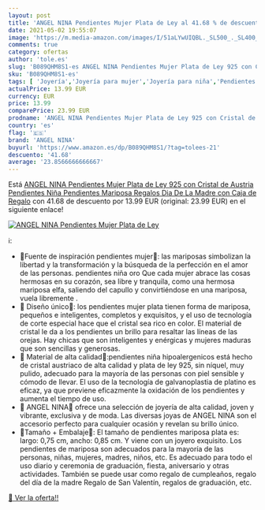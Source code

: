 ```yaml
---
layout: post
title: 'ANGEL NINA Pendientes Mujer Plata de Ley al 41.68 % de descuento'
date: 2021-05-02 19:55:07
image: 'https://m.media-amazon.com/images/I/51aLYwUIQBL._SL500_._SL400_.jpg'
comments: true
category: ofertas
author: 'tole.es'
slug: 'B089QHM8S1-es ANGEL NINA Pendientes Mujer Plata de Ley 925 con Cristal...'
sku: 'B089QHM8S1-es'
tags: [ 'Joyería','Joyería para mujer','Joyería para niña','Pendientes para mujer','Pendientes para niña','angel nina','de','ley','plata', ]
actualPrice: 13.99 EUR
currency: EUR
price: 13.99
comparePrice: 23.99 EUR
prodname: 'ANGEL NINA Pendientes Mujer Plata de Ley 925 con Cristal de Austria Pendientes Niña Pendientes Mariposa Regalos Dia De La Madre con Caja de Regalo'
country: 'es'
flag: '🇪🇸'
brand: 'ANGEL NINA'
buyurl: 'https://www.amazon.es/dp/B089QHM8S1/?tag=tolees-21'
descuento: '41.68'
average: '23.8566666666667'
---
```


Está [ANGEL NINA Pendientes Mujer Plata de Ley 925 con Cristal de Austria Pendientes Niña Pendientes Mariposa Regalos Dia De La Madre con Caja de Regalo](https://www.amazon.es/dp/B089QHM8S1/?tag=tolees-21) con 41.68 de descuento por 13.99 EUR (original: 23.99 EUR) en el siguiente enlace!

[![ANGEL NINA Pendientes Mujer Plata de Ley](https://m.media-amazon.com/images/I/51aLYwUIQBL._SL500_._SL400_.jpg)](https://www.amazon.es/dp/B089QHM8S1/?tag=tolees-21)

ℹ️:

- 🦋Fuente de inspiración pendientes mujer🦋: las mariposas simbolizan la libertad y la transformación y la búsqueda de la perfección en el amor de las personas. pendientes niña oro Que cada mujer abrace las cosas hermosas en su corazón, sea libre y tranquila, como una hermosa mariposa elfa, saliendo del capullo y convirtiéndose en una mariposa, vuela libremente .
- 🦋 Diseño único🦋: los pendientes mujer plata tienen forma de mariposa, pequeños e inteligentes, completos y exquisitos, y el uso de tecnología de corte especial hace que el cristal sea rico en color. El material de cristal le da a los pendientes un brillo para resaltar las líneas de las orejas. Hay chicas que son inteligentes y enérgicas y mujeres maduras que son sencillas y generosas.
- 🦋 Material de alta calidad🦋:pendientes niña hipoalergenicos está hecho de cristal austriaco de alta calidad y plata de ley 925, sin níquel, muy pulido, adecuado para la mayoría de las personas con piel sensible y cómodo de llevar. El uso de la tecnología de galvanoplastia de platino es eficaz, ya que previene eficazmente la oxidación de los pendientes y aumenta el tiempo de uso.
- 🦋 ANGEL NINA🦋 ofrece una selección de joyería de alta calidad, joven y vibrante, exclusiva y de moda. Las diversas joyas de ANGEL NINA son el accesorio perfecto para cualquier ocasión y revelan su brillo único.
- 🦋Tamaño + Embalaje🦋: El tamaño de pendientes mariposa plata es: largo: 0,75 cm, ancho: 0,85 cm. Y viene con un joyero exquisito. Los pendientes de mariposa son adecuados para la mayoría de las personas, niñas, mujeres, madres, niños, etc. Es adecuado para todo el uso diario y ceremonia de graduación, fiesta, aniversario y otras actividades. También se puede usar como regalo de cumpleaños, regalo del día de la madre Regalo de San Valentín, regalos de graduación, etc.

[🛒 Ver la oferta!!](https://www.amazon.es/dp/B089QHM8S1/?tag=tolees-21)
